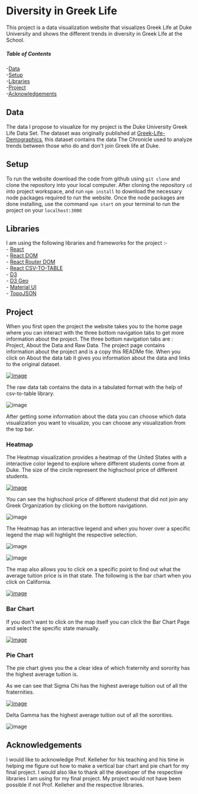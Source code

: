 # Diversity in Greek Life 

This project is a data visualization website that visualizes Greek Life at Duke University and shows the different trends in diversity in Greek Life at the School.

##### Table of Contents  
  -[Data](#Data)  
  -[Setup](#Setup)  
  -[Libraries](#Libraries)  
  -[Project](#Project)   
  -[Acknowledgements](#Acknowledgements)  

## Data

The data I propose to visualize for my project is the Duke University Greek Life Data Set. The dataset was originally published at [Greek-Life-Demographics](https://raw.githubusercontent.com/Chrissymbeck/Greek-Life-Demographics/master/Greek_Data_Duke_Class_of_2018.csv), this dataset contains the data The Chronicle used to analyze trends between those who do and don't join Greek life at Duke.

## Setup

To run the website download the code from github using `git clone` and clone the repository into your local computer. After cloning the repository `cd` into project workspace,  and run `npm install` to download the necessary node packages required to run the website. Once the node packages are done installing, use the command `npm start` on your terminal to run the project on your `localhost:3000` 

## Libraries

I am using the following libraries and frameworks for the project :- \
      - [React](https://github.com/facebook/react)\
      - [React DOM](https://github.com/facebook/react/tree/master/packages/react-dom)\
      - [React Router DOM](https://github.com/facebook/react)\
      - [React CSV-TO-TABLE](https://github.com/marudhupandiyang/react-csv-to-table)\
      - [D3](https://github.com/d3/d3)\
      - [D3 Geo](https://github.com/d3/d3-geo)\
      - [Material UI](https://github.com/mui-org/material-ui)\
      - [TopoJSON](https://github.com/topojson/topojson)

## Project

When you first open the project the website takes you to the home page where you can interact with the three bottom navigation tabs to get more information about the project. The three bottom navigation tabs are : Project, About the Data and Raw Data. The project page contains information about the project and is a copy this READMe file. When you click on About the data tab it gives you information about the data and links to the original dataset. 

[![image](https://raw.githubusercontent.com/lokesh234/DataVizFinalProject/master/VIz11.PNG)](https://lokesh234.github.io/DataVizFinalProject/#/)

The raw data tab contains the data in a tabulated format with the help of csv-to-table library. 

![image](https://raw.githubusercontent.com/lokesh234/DataVizFinalProject/master/VIz12.PNG)

After getting some information about the data you can choose which data visualization you want to visualize, you can choose any visualization from the top bar. 

### Heatmap

The Heatmap visualization provides a heatmap of the United States with a interactive color legend to explore where different students come from at Duke. The size of the circle represent the highschool price of different students. 

[![image](https://raw.githubusercontent.com/lokesh234/DataVizFinalProject/master/VIz13.PNG)](https://lokesh234.github.io/DataVizFinalProject/#/heatmap)

You can see the highschool price of different studenst that did not join any Greek Organization by clicking on the bottom navigationn.

![image](https://raw.githubusercontent.com/lokesh234/DataVizFinalProject/master/not.png)

The Heatmap has an interactive legend and when you hover over a specific legend the map will highlight the respective selection. 

![image](https://raw.githubusercontent.com/lokesh234/DataVizFinalProject/master/Srat.png)

![image](https://raw.githubusercontent.com/lokesh234/DataVizFinalProject/master/Frat.png)

The map also allows you to click on a specific point to find out what the average tuition price is in that state. The following is the bar chart when you click on California.

[![image](https://raw.githubusercontent.com/lokesh234/DataVizFinalProject/master/VIz15.PNG)](https://lokesh234.github.io/DataVizFinalProject/#/barchart)

### Bar Chart 

If you don't want to click on the map itself you can click the Bar Chart Page and select the specific state manually.  

[![image](https://raw.githubusercontent.com/lokesh234/DataVizFinalProject/master/Baqr.PNG)](https://lokesh234.github.io/DataVizFinalProject/#/barchartstate)

### Pie Chart 

The pie chart gives you the a clear idea of which fraternity and sorority has the highest average tuition is. 

As we can see that Sigma Chi has the highest average tuition out of all the fraternities. 

[![image](https://raw.githubusercontent.com/lokesh234/DataVizFinalProject/master/Fratpie.PNG)](https://lokesh234.github.io/DataVizFinalProject/#/piechart)

Delta Gamma has the highest average tuition out of all the sororities. 

![image](https://raw.githubusercontent.com/lokesh234/DataVizFinalProject/master/SratPi.PNG)


## Acknowledgements 

I would like to acknowledge Prof. Kelleher for his teaching and his time in helping me figure out how to make a vertical bar chart and pie chart for my final project. I would also like to thank all the developer of the respective libraries I am using for my final project. My project would not have been possible if not Prof. Kelleher and the respective libraries. 
